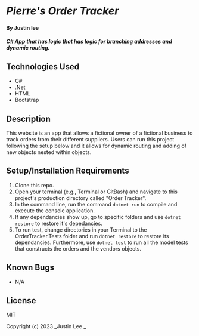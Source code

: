 # _Pierre's Order Tracker_

#### By Justin lee

#### _C# App that has logic that has logic for branching addresses and dynamic routing._

## Technologies Used

* C#
* .Net
* HTML
* Bootstrap

## Description

This website is an app that allows a fictional owner of a fictional business to track orders from their different suppliers. Users can run this project following the setup below and it allows for dynamic routing and adding of new objects nested within objects.

## Setup/Installation Requirements

1. Clone this repo.
2. Open your terminal (e.g., Terminal or GitBash) and navigate to this project's production directory called "Order Tracker".
3. In the command line, run the command ``dotnet run`` to compile and execute the console application.
4. If any dependancies show up, go to specific folders and use ``dotnet restore`` to restore it's depedancies.
5. To run test, change directories in your Terminal to the OrderTracker.Tests folder and run ``dotnet restore`` to restore its dependancies. Furthermore, use ``dotnet test`` to run all the model tests that constructs the orders and the vendors objects.

## Known Bugs

* N/A

## License

MIT

Copyright (c) 2023 _Justin Lee _
